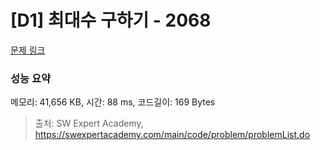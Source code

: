 # [D1] 최대수 구하기 - 2068 

[문제 링크](https://swexpertacademy.com/main/code/problem/problemDetail.do?contestProbId=AV5QQhbqA4QDFAUq) 

### 성능 요약

메모리: 41,656 KB, 시간: 88 ms, 코드길이: 169 Bytes



> 출처: SW Expert Academy, https://swexpertacademy.com/main/code/problem/problemList.do